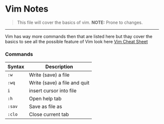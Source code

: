 # Vim Notes 

> This file will cover the basics of vim. **NOTE:** Prone to changes.

---

Vim has way more commands then that are listed here but thay cover the basics to see all the possible feature of Vim look here [Vim Cheat Sheet](https://vim.rtorr.com)

### Commands

| Syntax| Description |
|--------|-------------|
| `:w` | Write (save) a file |
| `:wq` | Write (save) a file and quit |
| `i` | insert cursor into file |
| `:h` | Open help tab|
| `:sav` | Save as file as |
| `:clo` | Close current tab |

